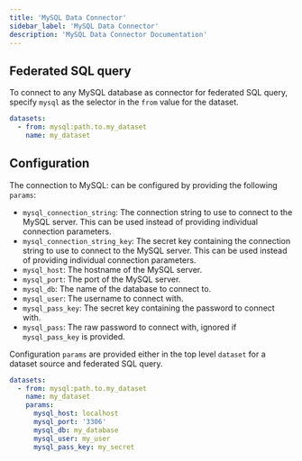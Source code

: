 ```yaml
---
title: 'MySQL Data Connector'
sidebar_label: 'MySQL Data Connector'
description: 'MySQL Data Connector Documentation'
---
```


## Federated SQL query

To connect to any MySQL database as connector for federated SQL query, specify `mysql` as the selector in the `from` value for the dataset.

```yaml
datasets:
  - from: mysql:path.to.my_dataset
    name: my_dataset
```

## Configuration

The connection to MySQL: can be configured by providing the following `params`:

- `mysql_connection_string`: The connection string to use to connect to the MySQL server. This can be used instead of providing individual connection parameters.
- `mysql_connection_string_key`: The secret key containing the connection string to use to connect to the MySQL server. This can be used instead of providing individual connection parameters.
- `mysql_host`: The hostname of the MySQL server.
- `mysql_port`: The port of the MySQL server.
- `mysql_db`: The name of the database to connect to.
- `mysql_user`: The username to connect with.
- `mysql_pass_key`: The secret key containing the password to connect with.
- `mysql_pass`: The raw password to connect with, ignored if `mysql_pass_key` is provided.

Configuration `params` are provided either in the top level `dataset` for a dataset source and federated SQL query.

```yaml
datasets:
  - from: mysql:path.to.my_dataset
    name: my_dataset
    params:
      mysql_host: localhost
      mysql_port: '3306'
      mysql_db: my_database
      mysql_user: my_user
      mysql_pass_key: my_secret
```
